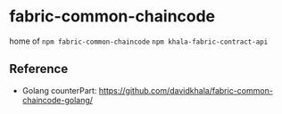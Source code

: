 
# fabric-common-chaincode

home of 
`npm fabric-common-chaincode`
`npm khala-fabric-contract-api`


## Reference
 - Golang counterPart: https://github.com/davidkhala/fabric-common-chaincode-golang/ 
